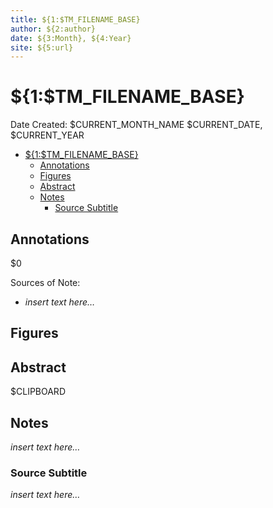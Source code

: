 ```yaml
---
title: ${1:$TM_FILENAME_BASE}
author: ${2:author}
date: ${3:Month}, ${4:Year}
site: ${5:url}
---
```

<!-- %%%%%%%% Document Metadata %%%%%%%% -->
# ${1:$TM_FILENAME_BASE}

Date Created: $CURRENT_MONTH_NAME $CURRENT_DATE, $CURRENT_YEAR

- [${1:$TM_FILENAME_BASE}](#1tm_filename_base)
  - [Annotations](#annotations)
  - [Figures](#figures)
  - [Abstract](#abstract)
  - [Notes](#notes)
    - [Source Subtitle](#source-subtitle)
<!-- %%%%%%%%%%%%%%%%%%%%%%%%%%%%%% -->





<!-- START WRITING BELOW -->





<!-- %%%%%%%%%%%%%%%%%%%%%%%%%%%%%% -->
## Annotations
$0

Sources of Note:
- *insert text here$\dots$*

## Figures

## Abstract
$CLIPBOARD

## Notes
*insert text here$\dots$*

### Source Subtitle
*insert text here$\dots$*
<!-- %%%%%%%%%%%%%%%%%%%%%%%%%%%%%% -->





<!-- %%%%%%%% End Document %%%%%%%% -->